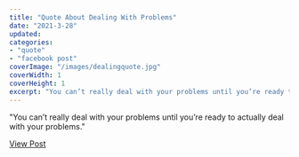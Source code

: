 ```yaml
---
title: "Quote About Dealing With Problems"
date: "2021-3-28"
updated:
categories: 
- "quote"
- "facebook post"
coverImage: "/images/dealingquote.jpg"
coverWidth: 1
coverHeight: 1
excerpt: "You can’t really deal with your problems until you’re ready to actually deal with your problems."
---
```


"You can’t really deal with your problems until you’re ready to actually deal with your problems."

<a href="https://www.facebook.com/photo/?fbid=10105270550716333&set=a.659920143003" target='_blank' class="button facebook">View Post</a>